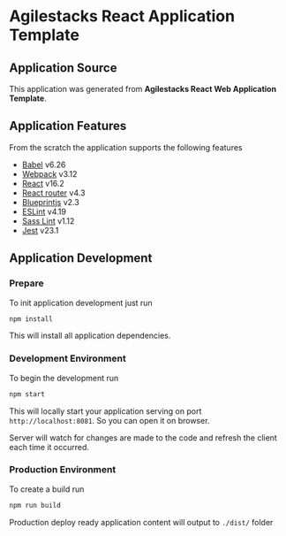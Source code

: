 # Agilestacks React Application Template

## Application Source
This application was generated from **Agilestacks React Web Application Template**.

## Application Features
From the scratch the application supports the following features
* [Babel](https://babeljs.io/) v6.26
* [Webpack](https://webpack.js.org/) v3.12
* [React](https://reactjs.org/) v16.2
* [React router](https://github.com/ReactTraining/react-router) v4.3
* [Blueprintjs](http://blueprintjs.com/docs/v2/) v2.3
* [ESLint](https://eslint.org/) v4.19
* [Sass Lint](https://github.com/sasstools/sass-lint/) v1.12
* [Jest](https://facebook.github.io/jest/) v23.1

## Application Development
### Prepare
To init application development just run
```bash
npm install
```
This will install all application dependencies.

### Development Environment
To begin the development run
```bash
npm start
```
This will locally start your application serving on port `http://localhost:8081`. So you can open it on browser.

Server will watch for changes are made to the code and refresh the client each time it occurred.

### Production Environment
To create a build run
```bash
npm run build
```
Production deploy ready application content will output to `./dist/` folder

